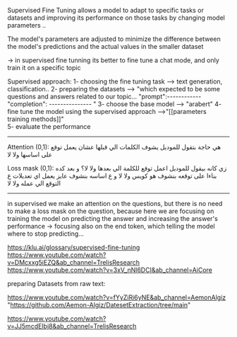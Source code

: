 Supervised Fine Tuning allows a model to adapt to specific tasks or datasets and improving its performance on those tasks by changing model parameters ..

The model's parameters are adjusted to minimize the difference between the model's predictions and the actual values in the smaller dataset

-> in supervised fine tunning its better to fine tune a  chat mode, and only train it on a specific topic

Supervised approach:
1- choosing the fine tuning task --> text generation, classification..
2- preparing the datasets --> "which expected to be some questions and answers related to our topic...
"prompt":------------
"completion": ---------------   " 
3- choose the base model --> "arabert"
4- fine tune the model using the supervised approach -->"[[parameters training methods]]"  
5- evaluate the performance 

------------------------------------------
Attention (0,1):
هي حاجة بتقول للموديل يشوف الكلمات الي قبلها عشان يعمل توقع على اساسها ولا لا

Loss mask (0,1):
زي كانه بيقول للموديل اعمل توقع للكلمة الي بعدها ولا لا؟
و بعد كده بناءا على توقعه بنشوف هو كويس ولا لا و ع اساسه بنشوف عايز يعمل اي تعديلات ع التوقع الي عمله ولا لا

----------------------------------------------
in supervised we make an attention on the questions, but there is no need to make a loss mask on the question, because here we are focusing on training the model on predicting the answer and increasing the answer's performance
-> focusing also on the end token, which telling the model where to stop predicting...


https://klu.ai/glossary/supervised-fine-tuning
https://www.youtube.com/watch?v=DMcxxg5iEZQ&ab_channel=TrelisResearch
https://www.youtube.com/watch?v=3xV_nNl6DCI&ab_channel=AiCore


preparing Datasets from raw text:

https://www.youtube.com/watch?v=fYyZiRi6yNE&ab_channel=AemonAlgiz
"https://github.com/Aemon-Algiz/DatesetExtraction/tree/main"

https://www.youtube.com/watch?v=JJ5mcdEIbj8&ab_channel=TrelisResearch



